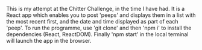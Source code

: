This is my attempt at the Chitter Challenge, in the time I have had. It is a React app which enables you to post 'peeps' and displays them in a list with the most recent first, and the date and time displayed as part of each 'peep'. To run the programme, use 'git clone' and then 'npm i' to install the dependencies (React, ReactDOM). Finally 'npm start' in the local terminal will launch the app in the browser. 